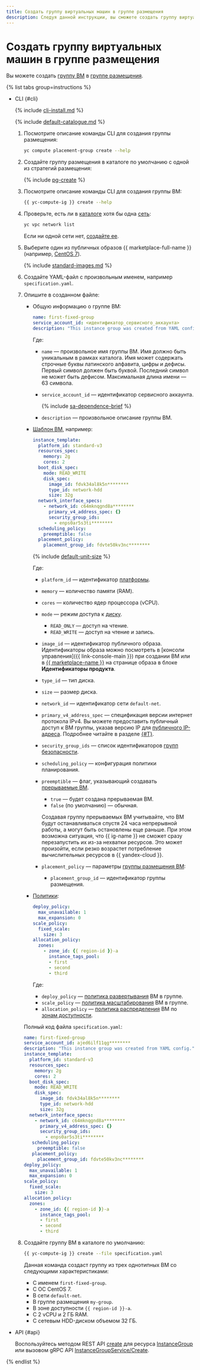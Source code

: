 ```yaml
---
title: Создать группу виртуальных машин в группе размещения
description: Следуя данной инструкции, вы сможете создать группу виртуальных машин в группе размещения.
---
```


# Создать группу виртуальных машин в группе размещения


Вы можете создать [группу ВМ](../../concepts/instance-groups/index.md) в [группе размещения](../../concepts/placement-groups.md).

{% list tabs group=instructions %}

- CLI {#cli}

  {% include [cli-install.md](../../../_includes/cli-install.md) %}

  {% include [default-catalogue.md](../../../_includes/default-catalogue.md) %}

  1. Посмотрите описание команды CLI для создания группы размещения:

      ```bash
      yc compute placement-group create --help
      ```

  1. Создайте группу размещения в каталоге по умолчанию с одной из стратегий размещения:
  
     {% include [pg-create](../../../_includes/compute/placement-groups-create.md) %}
  
  1. Посмотрите описание команды CLI для создания группы ВМ:

     ```bash
     {{ yc-compute-ig }} create --help
     ```

  1. Проверьте, есть ли в [каталоге](../../../resource-manager/concepts/resources-hierarchy.md#folder) хотя бы одна [сеть](../../../vpc/concepts/network.md#network):

      ```bash
      yc vpc network list
      ```

     Если ни одной сети нет, [создайте ее](../../../vpc/operations/network-create.md).

  1. Выберите один из публичных образов {{ marketplace-full-name }} (например, [CentOS 7](/marketplace/products/yc/centos-7)).

     {% include [standard-images.md](../../../_includes/standard-images.md) %}

  1. Создайте YAML-файл с произвольным именем, например `specification.yaml`.

  1. Опишите в созданном файле:

      * Общую информацию о группе ВМ:

        ```yaml
        name: first-fixed-group
        service_account_id: <идентификатор_сервисного_аккаунта>
        description: "This instance group was created from YAML config."
        ```

        Где:

        * `name` — произвольное имя группы ВМ. Имя должно быть уникальным в рамках каталога. Имя может содержать строчные буквы латинского алфавита, цифры и дефисы. Первый символ должен быть буквой. Последний символ не может быть дефисом. Максимальная длина имени — 63 символа.
        * `service_account_id` — идентификатор сервисного аккаунта.

          {% include [sa-dependence-brief](../../../_includes/instance-groups/sa-dependence-brief.md) %}

        * `description` — произвольное описание группы ВМ.
     
      * [Шаблон ВМ](../../concepts/instance-groups/instance-template.md), например:

        ```yaml
        instance_template:
          platform_id: standard-v3
          resources_spec:
            memory: 2g
            cores: 2
          boot_disk_spec:
            mode: READ_WRITE
            disk_spec:
              image_id: fdvk34al8k5n********
              type_id: network-hdd
              size: 32g
          network_interface_specs:
            - network_id: c64mknqgnd8a********
              primary_v4_address_spec: {}
              security_group_ids:
                - enps0ar5s3ti********
          scheduling_policy:
            preemptible: false
          placement_policy:
            placement_group_id: fdvte50kv3nc********
        ```

        {% include [default-unit-size](../../../_includes/instance-groups/default-unit-size.md) %}

        Где:

        * `platform_id` — идентификатор [платформы](../../concepts/vm-platforms.md).
        * `memory` — количество памяти (RAM).
        * `cores` — количество ядер процессора (vCPU).
        * `mode` — режим доступа к [диску](../../concepts/disk.md).
          * `READ_ONLY` — доступ на чтение.
          * `READ_WRITE` — доступ на чтение и запись.
        * `image_id` — идентификатор публичного образа. Идентификаторы образа можно посмотреть в [консоли управления]({{ link-console-main }}) при создании ВМ или в [{{ marketplace-name }}](/marketplace) на странице образа в блоке **Идентификаторы продукта**.
        * `type_id` — тип диска.
        * `size` — размер диска.
        * `network_id` — идентификатор сети `default-net`.
        * `primary_v4_address_spec` — спецификация версии интернет протокола IPv4. Вы можете предоставить публичный доступ к ВМ группы, указав версию IP для [публичного IP-адреса](../../../vpc/concepts/address.md#public-addresses). Подробнее читайте в разделе [{#T}](../../concepts/instance-groups/instance-template.md#instance-template).
        * `security_group_ids` — список идентификаторов [групп безопасности](../../../vpc/concepts/security-groups.md).
        * `scheduling_policy` — конфигурация политики планирования.
        * `preemptible` — флаг, указывающий создавать [прерываемые ВМ](../../concepts/preemptible-vm.md).
          * `true` — будет создана прерываемая ВМ.
          * `false` (по умолчанию) — обычная.

          Создавая группу прерываемых ВМ учитывайте, что ВМ будут останавливаться спустя 24 часа непрерывной работы, а могут быть остановлены еще раньше. При этом возможна ситуация, что {{ ig-name }} не сможет сразу перезапустить их из-за нехватки ресурсов. Это может произойти, если резко возрастет потребление вычислительных ресурсов в {{ yandex-cloud }}.

        * `placement_policy` — параметры [группы размещения ВМ](../../concepts/placement-groups.md):
          * `placement_group_id` — идентификатор группы размещения.
      * [Политики](../../concepts/instance-groups/policies/index.md):

        ```yaml
        deploy_policy:
          max_unavailable: 1
          max_expansion: 0
        scale_policy:
          fixed_scale:
            size: 3
        allocation_policy:
          zones:
            - zone_id: {{ region-id }}-a
              instance_tags_pool:
              - first
              - second
              - third
        ```

        Где:

        * `deploy_policy` — [политика развертывания](../../concepts/instance-groups/policies/deploy-policy.md) ВМ в группе.
        * `scale_policy` — [политика масштабирования](../../concepts/instance-groups/policies/scale-policy.md) ВМ в группе.
        * `allocation_policy` — [политика распределения](../../concepts/instance-groups/policies/allocation-policy.md) ВМ по [зонам доступности](../../../overview/concepts/geo-scope.md).

      Полный код файла `specification.yaml`:

      ```yaml
      name: first-fixed-group
      service_account_id: ajed6ilf11qg********
      description: "This instance group was created from YAML config."
      instance_template:
        platform_id: standard-v3
        resources_spec:
          memory: 2g
          cores: 2
        boot_disk_spec:
          mode: READ_WRITE
          disk_spec:
            image_id: fdvk34al8k5n********
            type_id: network-hdd
            size: 32g
        network_interface_specs:
          - network_id: c64mknqgnd8a********
            primary_v4_address_spec: {}
            security_group_ids:
              - enps0ar5s3ti********
         scheduling_policy:
           preemptible: false
         placement_policy:
           placement_group_id: fdvte50kv3nc********
      deploy_policy:
        max_unavailable: 1
        max_expansion: 0
      scale_policy:
        fixed_scale:
          size: 3
      allocation_policy:
        zones:
          - zone_id: {{ region-id }}-a
            instance_tags_pool:
            - first
            - second
            - third
      ```

  1. Создайте группу ВМ в каталоге по умолчанию:

     ```bash
     {{ yc-compute-ig }} create --file specification.yaml
     ```

     Данная команда создаст группу из трех однотипных ВМ со следующими характеристиками:
     * С именем `first-fixed-group`.
     * С OC CentOS 7.
     * В сети `default-net`.
     * В группе размещения `my-group`.
     * В зоне доступности `{{ region-id }}-a`.
     * С 2 vCPU и 2 ГБ RAM.
     * С сетевым HDD-диском объемом 32 ГБ.

- API {#api}

  Воспользуйтесь методом REST API [create](../../instancegroup/api-ref/InstanceGroup/create.md) для ресурса [InstanceGroup](../../instancegroup/api-ref/InstanceGroup/index.md) или вызовом gRPC API [InstanceGroupService/Create](../../instancegroup/api-ref/grpc/InstanceGroup/create.md).

{% endlist %}